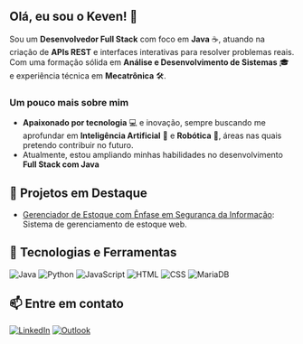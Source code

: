 ## Olá, eu sou o Keven! 👋

Sou um **Desenvolvedor Full Stack** com foco em **Java** ☕, atuando na criação de **APIs REST** e interfaces interativas para resolver problemas reais. Com uma formação sólida em **Análise e Desenvolvimento de Sistemas** 🎓 e experiência técnica em **Mecatrônica** 🛠️.

### Um pouco mais sobre mim
- **Apaixonado por tecnologia** 💻 e inovação, sempre buscando me aprofundar em **Inteligência Artificial** 🧠 e **Robótica** 🤖, áreas nas quais pretendo contribuir no futuro.
- Atualmente, estou ampliando minhas habilidades no desenvolvimento **Full Stack com Java**
 
## 🚀 Projetos em Destaque
- [Gerenciador de Estoque com Ênfase em Segurança da Informação](https://github.com/Martinelii/SmartStock-TCC): Sistema de gerenciamento de estoque web.

## 🔧 Tecnologias e Ferramentas
![Java](https://img.shields.io/badge/Java-007396?style=for-the-badge&logo=java&logoColor=white)
![Python](https://img.shields.io/badge/Python-3670A0?style=for-the-badge&logo=python&logoColor=ffdd54)
![JavaScript](https://img.shields.io/badge/JavaScript-F7DF1E?style=for-the-badge&logo=javascript&logoColor=black)
![HTML](https://img.shields.io/badge/HTML5-E34F26?style=for-the-badge&logo=html5&logoColor=white)
![CSS](https://img.shields.io/badge/CSS3-1572B6?style=for-the-badge&logo=css3&logoColor=white)
![MariaDB](https://img.shields.io/badge/MariaDB-003545?style=for-the-badge&logo=mariadb&logoColor=white)

## 📫 Entre em contato
[![LinkedIn](https://img.shields.io/badge/LinkedIn-0077B5?style=for-the-badge&logo=linkedin&logoColor=white)](https://www.linkedin.com/in/keven-martineli/)
[![Outlook](https://img.shields.io/badge/Outlook-0078D4?style=for-the-badge&logo=microsoft-outlook&logoColor=white)](mailto:seuemail@outlook.com)

